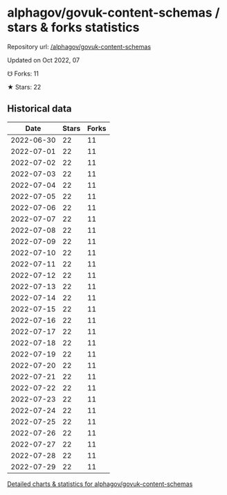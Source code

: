 # alphagov/govuk-content-schemas / stars & forks statistics

Repository url: [/alphagov/govuk-content-schemas](https://github.com/alphagov/govuk-content-schemas)

Updated on Oct 2022, 07

☋ Forks: 11

★ Stars: 22

## Historical data
| Date | Stars | Forks |
|------|-------|-------|
| 2022-06-30 | 22 | 11 | 
| 2022-07-01 | 22 | 11 | 
| 2022-07-02 | 22 | 11 | 
| 2022-07-03 | 22 | 11 | 
| 2022-07-04 | 22 | 11 | 
| 2022-07-05 | 22 | 11 | 
| 2022-07-06 | 22 | 11 | 
| 2022-07-07 | 22 | 11 | 
| 2022-07-08 | 22 | 11 | 
| 2022-07-09 | 22 | 11 | 
| 2022-07-10 | 22 | 11 | 
| 2022-07-11 | 22 | 11 | 
| 2022-07-12 | 22 | 11 | 
| 2022-07-13 | 22 | 11 | 
| 2022-07-14 | 22 | 11 | 
| 2022-07-15 | 22 | 11 | 
| 2022-07-16 | 22 | 11 | 
| 2022-07-17 | 22 | 11 | 
| 2022-07-18 | 22 | 11 | 
| 2022-07-19 | 22 | 11 | 
| 2022-07-20 | 22 | 11 | 
| 2022-07-21 | 22 | 11 | 
| 2022-07-22 | 22 | 11 | 
| 2022-07-23 | 22 | 11 | 
| 2022-07-24 | 22 | 11 | 
| 2022-07-25 | 22 | 11 | 
| 2022-07-26 | 22 | 11 | 
| 2022-07-27 | 22 | 11 | 
| 2022-07-28 | 22 | 11 | 
| 2022-07-29 | 22 | 11 | 


[Detailed charts & statistics for alphagov/govuk-content-schemas](https://reviewgithub.com/rep/alphagov/govuk-content-schemas)
